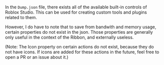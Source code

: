 In the `Dump.json` file, there exists all of the available built-in controls of Roblox Studio. This can be used for creating custom tools and plugins related to them.

However, I do have to note that to save from bandwith and memory usage, certain properties do not exist in the json. Those properties are generally only useful in the context of the Ribbon, and externally useless.

(Note: The Icon property on certain actions do not exist, because they do not have icons. If icons are added for these actions in the future, feel free to open a PR or an issue about it.)
